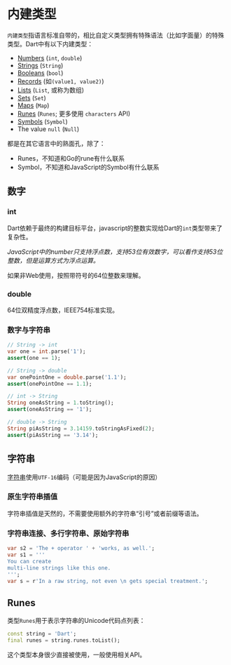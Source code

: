 # 内建类型

`内建类型`指语言标准自带的，相比自定义类型拥有特殊语法（比如字面量）的特殊类型。Dart中有以下内建类型：

- [Numbers](https://dart.dev/language/built-in-types#numbers) (`int`, `double`)
- [Strings](https://dart.dev/language/built-in-types#strings) (`String`)
- [Booleans](https://dart.dev/language/built-in-types#booleans) (`bool`)
- [Records](https://dart.dev/language/records) (如`(value1, value2)`)
- [Lists](https://dart.dev/language/collections#lists) (`List`, 或称为数组)
- [Sets](https://dart.dev/language/collections#sets) (`Set`)
- [Maps](https://dart.dev/language/collections#maps) (`Map`)
- [Runes](https://dart.dev/language/built-in-types#runes-and-grapheme-clusters) (`Runes`; 更多使用 `characters` API)
- [Symbols](https://dart.dev/language/built-in-types#symbols) (`Symbol`)
- The value `null` (`Null`)

都是在其它语言中的熟面孔，除了：

- Runes，不知道和Go的rune有什么联系
- Symbol，不知道和JavaScript的Symbol有什么联系

## 数字

### int

Dart依赖于最终的构建目标平台，javascript的整数实现给Dart的`int`类型带来了复杂性。

_JavaScript中的number只支持浮点数，支持53位有效数字，可以看作支持53位整数，但是运算方式为浮点运算。_

如果非Web使用，按照带符号的64位整数来理解。

### double

64位双精度浮点数，IEEE754标准实现。

### 数字与字符串

```dart
// String -> int
var one = int.parse('1');
assert(one == 1);

// String -> double
var onePointOne = double.parse('1.1');
assert(onePointOne == 1.1);

// int -> String
String oneAsString = 1.toString();
assert(oneAsString == '1');

// double -> String
String piAsString = 3.14159.toStringAsFixed(2);
assert(piAsString == '3.14');
```

## 字符串

[字符串](https://dart.dev/guides/language/language-tour#strings)使用`UTF-16`编码（可能是因为JavaScript的原因）

### 原生字符串插值

字符串插值是天然的，不需要使用额外的字符串“引号”或者前缀等语法。

### 字符串连接、多行字符串、原始字符串

```dart
var s2 = 'The + operator ' + 'works, as well.';
var s1 = '''
You can create
multi-line strings like this one.
''';
var s = r'In a raw string, not even \n gets special treatment.';
```

## Runes

类型`Runes`用于表示字符串的Unicode代码点列表：

```dart
const string = 'Dart';
final runes = string.runes.toList();
```

这个类型本身很少直接被使用，一般使用相关API。
